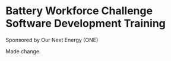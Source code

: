 # Battery Workforce Challenge Software Development Training

Sponsored by Our Next Energy (ONE)

Made change.